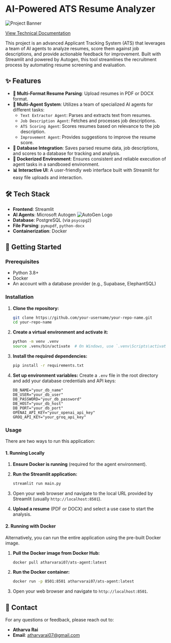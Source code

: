 # AI-Powered ATS Resume Analyzer

![Project Banner]([https://microsoft.github.io/autogen/stable//_static/logo.svg])

[View Technical Documentation](documentation.md)

This project is an advanced Applicant Tracking System (ATS) that leverages a team of AI agents to analyze resumes, score them against job descriptions, and provide actionable feedback for improvement. Built with Streamlit and powered by Autogen, this tool streamlines the recruitment process by automating resume screening and evaluation.

## ✨ Features

- **📄 Multi-Format Resume Parsing**: Upload resumes in PDF or DOCX format.
- **🤖 Multi-Agent System**: Utilizes a team of specialized AI agents for different tasks:
  - `Text Extractor Agent`: Parses and extracts text from resumes.
  - `Job Description Agent`: Fetches and processes job descriptions.
  - `ATS Scoring Agent`: Scores resumes based on relevance to the job description.
  - `Improvement Agent`: Provides suggestions to improve the resume score.
- **💾 Database Integration**: Saves parsed resume data, job descriptions, and scores to a database for tracking and analysis.
- **🐳 Dockerized Environment**: Ensures consistent and reliable execution of agent tasks in a sandboxed environment.
- **📊 Interactive UI**: A user-friendly web interface built with Streamlit for easy file uploads and interaction.

## 🛠️ Tech Stack

- **Frontend**: Streamlit
- **AI Agents**: Microsoft Autogen ![AutoGen Logo](https://raw.githubusercontent.com/microsoft/autogen/main/website/static/img/autogen_agent_light.svg)
- **Database**: PostgreSQL (via `psycopg2`)
- **File Parsing**: `pymupdf`, `python-docx`
- **Containerization**: Docker

## 🚀 Getting Started

### Prerequisites

- Python 3.8+
- Docker
- An account with a database provider (e.g., Supabase, ElephantSQL)

### Installation

1.  **Clone the repository:**
    ```bash
    git clone https://github.com/your-username/your-repo-name.git
    cd your-repo-name
    ```

2.  **Create a virtual environment and activate it:**
    ```bash
    python -m venv .venv
    source .venv/bin/activate  # On Windows, use `.venv\Scripts\activate`
    ```

3.  **Install the required dependencies:**
    ```bash
    pip install -r requirements.txt
    ```

4.  **Set up environment variables:**
    Create a `.env` file in the root directory and add your database credentials and API keys:
    ```env
    DB_NAME="your_db_name"
    DB_USER="your_db_user"
    DB_PASSWORD="your_db_password"
    DB_HOST="your_db_host"
    DB_PORT="your_db_port"
    OPENAI_API_KEY="your_openai_api_key"
    GROQ_API_KEY="your_groq_api_key"
    ```

### Usage

There are two ways to run this application:

#### 1. Running Locally

1.  **Ensure Docker is running** (required for the agent environment).

2.  **Run the Streamlit application:**
    ```bash
    streamlit run main.py
    ```

3.  Open your web browser and navigate to the local URL provided by Streamlit (usually `http://localhost:8501`).

4.  **Upload a resume** (PDF or DOCX) and select a use case to start the analysis.

#### 2. Running with Docker

Alternatively, you can run the entire application using the pre-built Docker image.

1.  **Pull the Docker image from Docker Hub:**
    ```bash
    docker pull atharvarai07/ats-agent:latest
    ```

2.  **Run the Docker container:**
    ```bash
    docker run -p 8501:8501 atharvarai07/ats-agent:latest
    ```

3.  Open your web browser and navigate to `http://localhost:8501`.

## 🤝 Contact

For any questions or feedback, please reach out to:

- **Atharva Rai**
- **Email**: [atharvarai07@gmail.com](mailto:atharvarai07@gmail.com)

